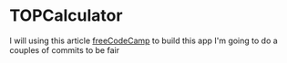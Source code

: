 # TOPCalculator

I will using this article [freeCodeCamp](https://www.freecodecamp.org/news/javascript-dom-build-a-calculator-app/)
to build this app
I'm going to do a couples of commits to be fair
